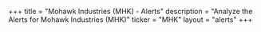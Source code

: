 +++
title = "Mohawk Industries (MHK) - Alerts"
description = "Analyze the Alerts for Mohawk Industries (MHK)"
ticker = "MHK"
layout = "alerts"
+++

